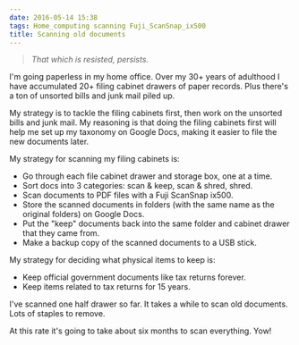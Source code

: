 ```yaml
---
date: 2016-05-14 15:38
tags: Home_computing scanning Fuji_ScanSnap_ix500
title: Scanning old documents
---
```


> _That which is resisted, persists._

I'm going paperless in my home office. Over my 30+ years of adulthood I have
accumulated 20+ filing cabinet drawers of paper records. Plus there's a ton of
unsorted bills and junk mail piled up.

My strategy is to tackle the filing cabinets first, then work on the unsorted
bills and junk mail. My reasoning is that doing the filing cabinets first will
help me set up my taxonomy on Google Docs, making it easier to file the new
documents later.

My strategy for scanning my filing cabinets is:

* Go through each file cabinet drawer and storage box, one at a time.
* Sort docs into 3 categories: scan & keep, scan & shred, shred.
* Scan documents to PDF files with a Fuji ScanSnap ix500.
* Store the scanned documents in folders (with the same name as the original folders) on Google Docs.
* Put the "keep" documents back into the same folder and cabinet drawer that they came from.
* Make a backup copy of the scanned documents to a USB stick.

My strategy for deciding what physical items to keep is:

* Keep official government documents like tax returns forever.
* Keep items related to tax returns for 15 years.

I've scanned one half drawer so far. It takes a while to scan old documents.
Lots of staples to remove.

At this rate it's going to take about six months to scan everything. Yow!
